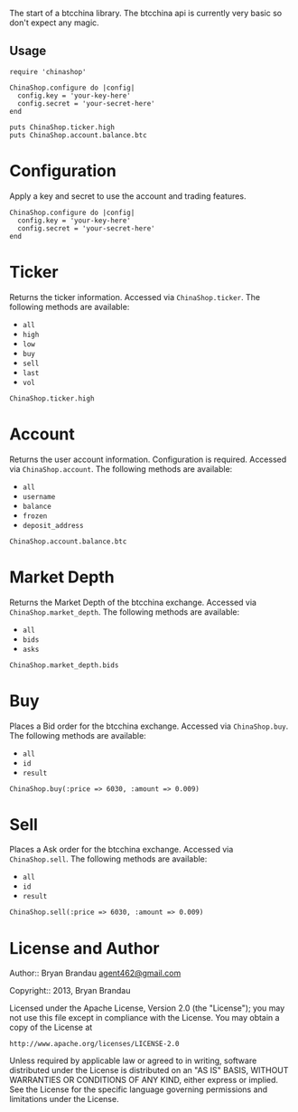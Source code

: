The start of a btcchina library.  The btcchina api is currently very basic so don't expect any magic.

Usage
--------
````
require 'chinashop'

ChinaShop.configure do |config|
  config.key = 'your-key-here'
  config.secret = 'your-secret-here'
end

puts ChinaShop.ticker.high
puts ChinaShop.account.balance.btc
````

# Configuration
Apply a key and secret to use the account and trading features.

````
ChinaShop.configure do |config|
  config.key = 'your-key-here'
  config.secret = 'your-secret-here'
end
````

# Ticker

Returns the ticker information.  Accessed via `ChinaShop.ticker`. The following methods are available:

* `all`
* `high`
* `low`
* `buy`
* `sell`
* `last`
* `vol`    

````
ChinaShop.ticker.high
````

# Account

Returns the user account information.  Configuration is required.  Accessed via `ChinaShop.account`. The following methods are available:
* `all`
* `username`
* `balance`
* `frozen`
* `deposit_address`

````
ChinaShop.account.balance.btc
````
# Market Depth

Returns the Market Depth of the btcchina exchange.  Accessed via `ChinaShop.market_depth`. The following methods are available:
* `all`
* `bids`
* `asks`

````
ChinaShop.market_depth.bids
````

# Buy

Places a Bid order for the btcchina exchange.  Accessed via `ChinaShop.buy`. The following methods are available:
* `all`
* `id`
* `result`

````
ChinaShop.buy(:price => 6030, :amount => 0.009)
````

# Sell

Places a Ask order for the btcchina exchange.  Accessed via `ChinaShop.sell`. The following methods are available:
* `all`
* `id`
* `result`

````
ChinaShop.sell(:price => 6030, :amount => 0.009)
````

License and Author
==================
Author:: Bryan Brandau <agent462@gmail.com>

Copyright:: 2013, Bryan Brandau

Licensed under the Apache License, Version 2.0 (the "License");
you may not use this file except in compliance with the License.
You may obtain a copy of the License at

    http://www.apache.org/licenses/LICENSE-2.0

Unless required by applicable law or agreed to in writing, software
distributed under the License is distributed on an "AS IS" BASIS,
WITHOUT WARRANTIES OR CONDITIONS OF ANY KIND, either express or implied.
See the License for the specific language governing permissions and
limitations under the License.
